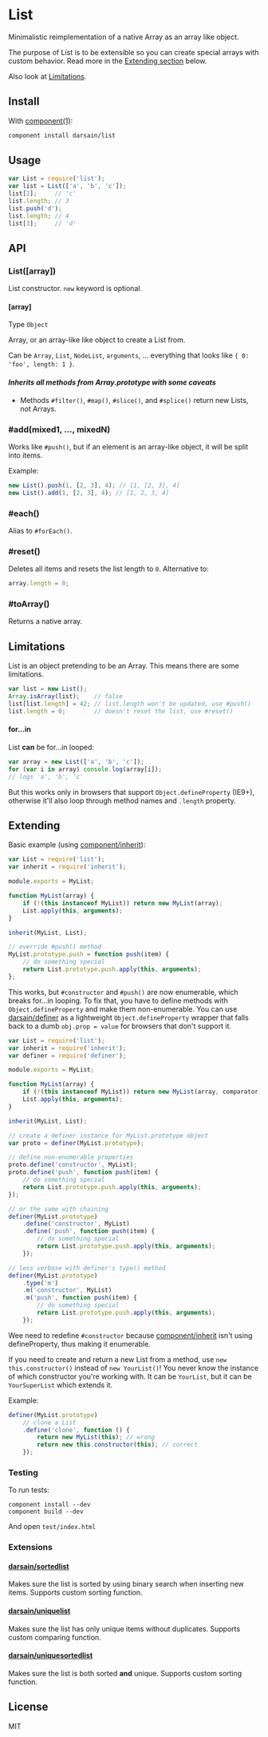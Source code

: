 # List

Minimalistic reimplementation of a native Array as an array like object.

The purpose of List is to be extensible so you can create special arrays with custom behavior. Read more in the [Extending section](#extending) below.

Also look at [Limitations](#limitations).

## Install

With [component(1)](https://github.com/component/component):

```bash
component install darsain/list
```

## Usage

```js
var List = require('list');
var list = List(['a', 'b', 'c']);
list[2];     // 'c'
list.length; // 3
list.push('d');
list.length; // 4
list[3];     // 'd'
```

## API

### List([array])

List constructor. `new` keyword is optional.

#### [array]

Type `Object`

Array, or an array-like like object to create a List from.

Can be `Array`, `List`, `NodeList`, `arguments`, ... everything that looks like `{ 0: 'foo', length: 1 }`.

#### *Inherits all methods from Array.prototype with some caveats*

- Methods `#filter()`, `#map()`, `#slice()`, and `#splice()` return new Lists, not Arrays.

### #add(mixed1, ..., mixedN)

Works like `#push()`, but if an element is an array-like object, it will be split into items.

Example:

```js
new List().push(1, [2, 3], 4); // [1, [2, 3], 4]
new List().add(1, [2, 3], 4); // [1, 2, 3, 4]
```

### #each()

Alias to `#forEach()`.

### #reset()

Deletes all items and resets the list length to `0`. Alternative to:

```js
array.length = 0;
```

### #toArray()

Returns a native array.

## Limitations

List is an object pretending to be an Array. This means there are some limitations.

```js
var list = new List();
Array.isArray(list);    // false
list[list.length] = 42; // list.length won't be updated, use #push()
list.length = 0;        // doesn't reset the list, use #reset()
```

#### for...in

List **can** be for...in looped:

```js
var array = new List(['a', 'b', 'c']);
for (var i in array) console.log(array[i]);
// logs 'a', 'b', 'c'
```

But this works only in browsers that support `Object.defineProperty` (IE9+), otherwise it'll also loop through method names and `.length` property.

## Extending

Basic example (using [component/inherit](https://github.com/component/inherit)):

```js
var List = require('list');
var inherit = require('inherit');

module.exports = MyList;

function MyList(array) {
	if (!(this instanceof MyList)) return new MyList(array);
	List.apply(this, arguments);
}

inherit(MyList, List);

// override #push() method
MyList.prototype.push = function push(item) {
	// do something special
	return List.prototype.push.apply(this, arguments);
};
```

This works, but `#constructor` and `#push()` are now enumerable, which breaks for...in looping. To fix that, you have to define methods with `Object.defineProperty` and make them non-enumerable. You can use [darsain/definer](https://github.com/darsain/definer) as a lightweight `Object.defineProperty` wrapper that falls back to a dumb `obj.prop = value` for browsers that don't support it.

```js
var List = require('list');
var inherit = require('inherit');
var definer = require('definer');

module.exports = MyList;

function MyList(array) {
	if (!(this instanceof MyList)) return new MyList(array, comparator);
	List.apply(this, arguments);
}

inherit(MyList, List);

// create a definer instance for MyList.prototype object
var proto = definer(MyList.prototype);

// define non-enumerable properties
proto.define('constructor', MyList);
proto.define('push', function push(item) {
	// do something special
	return List.prototype.push.apply(this, arguments);
});

// or the same with chaining
definer(MyList.prototype)
	.define('constructor', MyList)
	.define('push', function push(item) {
		// do something special
		return List.prototype.push.apply(this, arguments);
	});

// less verbose with definer's type() method
definer(MyList.prototype)
	.type('m')
	.m('constructor', MyList)
	.m('push', function push(item) {
		// do something special
		return List.prototype.push.apply(this, arguments);
	});
```

Wee need to redefine `#constructor` because [component/inherit](https://github.com/component/inherit) isn't using defineProperty, thus making it enumerable.

If you need to create and return a new List from a method, use `new this.constructor()` instead of `new YourList()`! You never know the instance of which constructor you're working with. It can be `YourList`, but it can be `YourSuperList` which extends it.

Example:

```js
definer(MyList.prototype)
	// clone a List
	.define('clone', function () {
		return new MyList(this); // wrong
		return new this.constructor(this); // correct
	});
```

### Testing

To run tests:

```
component install --dev
component build --dev
```

And open `test/index.html`

### Extensions

#### [darsain/sortedlist](https://github.com/darsain/sortedlist)

Makes sure the list is sorted by using binary search when inserting new items. Supports custom sorting function.

#### [darsain/uniquelist](https://github.com/darsain/uniquelist)

Makes sure the list has only unique items without duplicates. Supports custom comparing function.

#### [darsain/uniquesortedlist](https://github.com/darsain/uniquesortedlist)

Makes sure the list is both sorted **and** unique. Supports custom sorting function.

## License

MIT